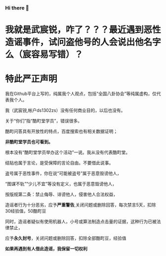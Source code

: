 ### Hi there 👋

<!--
**ds1302zs/ds1302zs** is a ✨ _special_ ✨ repository because its `README.md` (this file) appears on your GitHub profile.

Here are some ideas to get you started:

- 🔭 I’m currently working on ...
- 🌱 I’m currently learning ...
- 👯 I’m looking to collaborate on ...
- 🤔 I’m looking for help with ...
- 💬 Ask me about ...
- 📫 How to reach me: ...
- 😄 Pronouns: ...
- ⚡ Fun fact: ...
-->



# 我就是武宸锐，咋了？？？最近遇到恶性造谣事件，试问盗他号的人会说出他名字么（宸容易写错）？


#  特此严正声明

  我在Github平台上写的，纯属我个人观点，包括“全国八卦协会”等纯属虚构，仅代表我个人。
  
  我（武宸锐,帐户ds1302zs）没有任何商业目的，以后也没有。
  
  关于“你们”指“酷町堂学员”，错误很多。
  
  酷町问答具有开放性的特点，百度搜索也有相关数据证明；
  
  **非酷町堂学员也可看到。**
  
  根本没有“酷町堂学员举办这个活动”一说。我从没有代表酷町堂。
  
  结贴也属于言论，是受保障的言论自由。不要借此说事。
  
  盗号属于恶性事件，你在说“可能被盗号”属于恶意毁谤他人，
  
  “图谋不轨”“少儿不宜”等没有定义，也属于恶意毁谤他人，
  
  按版规第二条：禁止侮辱、诽谤他人，侵害他人合法权益，
  
  造谣者行为十分恶劣，应予**严重警告**,关闭问题或删除回答，每次禁言5天，扣除30经验值，50酷町豆
  
  同时，造谣者疑似有使用机器人，小号或算法制造点击量的证据，这种行为已被法律禁止，
  
  应予**永久封号**，关闭问题或删除回答，扣除全部酷町豆，经验值
  
  **如果再遇到有人借此造谣，我保留一切权利**
